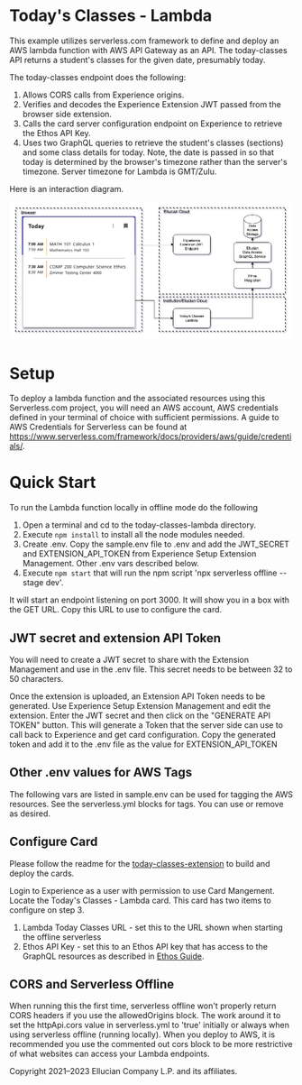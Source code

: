 # Today's Classes - Lambda
This example utilizes serverless.com framework to define and deploy an AWS lambda function with AWS API Gateway as an API. The today-classes API returns a student's classes for the given date, presumably today.

The today-classes endpoint does the following:
1. Allows CORS calls from Experience origins.
1. Verifies and decodes the Experience Extension JWT passed from the browser side extension.
1. Calls the card server configuration endpoint on Experience to retrieve the Ethos API Key.
1. Uses two GraphQL queries to retrieve the student's classes (sections) and some class details for today. Note, the date is passed in so that today is determined by the browser's timezone rather than the server's timezone. Server timezone for Lambda is GMT/Zulu.

Here is an interaction diagram.

![](../docs/images/Todays-Classes-Lambda.png)

# Setup

To deploy a lambda function and the associated resources using this Serverless.com project, you will need an AWS account, AWS credentials defined in your terminal of choice with sufficient permissions. A guide to AWS Credentials for Serverless can be found at https://www.serverless.com/framework/docs/providers/aws/guide/credentials/.

# Quick Start

To run the Lambda function locally in offline mode do the following

1. Open a terminal and cd to the today-classes-lambda directory.
1. Execute `npm install` to install all the node modules needed.
1. Create .env. Copy the sample.env file to .env and add the JWT_SECRET and EXTENSION_API_TOKEN from Experience Setup Extension Management. Other .env vars described below.
1. Execute `npm start` that will run the npm script 'npx serverless offline --stage dev'.

It will start an endpoint listening on port 3000. It will show you in a box with the GET URL. Copy this URL to use to configure the card.

## JWT secret and extension API Token
You will need to create a JWT secret to share with the Extension Management and use in the .env file. This secret needs to be between 32 to 50 characters.

Once the extension is uploaded, an Extension API Token needs to be generated. Use Experience Setup Extension Management and edit the extension. Enter the JWT secret and then click on the "GENERATE API TOKEN" button. This will generate a Token that the server side can use to call back to Experience and get card configuration. Copy the generated token and add it to the .env file as the value for EXTENSION_API_TOKEN

## Other .env values for AWS Tags
The following vars are listed in sample.env can be used for tagging the AWS resources. See the serverless.yml blocks for tags. You can use or remove as desired.

## Configure Card

Please follow the readme for the [today-classes-extension](../today-classes-extension/README.md)  to build and deploy the cards.

Login to Experience as a user with permission to use Card Mangement. Locate the Today's Classes - Lambda card. This card has two items to configure on step 3.

1. Lambda Today Classes URL - set this to the URL shown when starting the offline serverless
1. Ethos API Key - set this to an Ethos API key that has access to the GraphQL resources as described in [Ethos Guide](../docs/today-classes-ethos-guide.md).

## CORS and Serverless Offline

When running this the first time, serverless offline won't properly return CORS headers if you use the allowedOrigins block. The work around it to set the httpApi.cors value in serverless.yml to 'true' initially or always when using serverless offline (running locally). When you deploy to AWS, it is recommended you use the commented out cors block to be more restrictive of what websites can access your Lambda endpoints.

Copyright 2021–2023 Ellucian Company L.P. and its affiliates.
